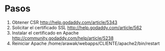 # Pasos #
  1. Obtener CSR http://help.godaddy.com/article/5343
  1. Solicitar el certificado SSL http://help.godaddy.com/article/562
  1. Instalar el certificado en Apache http://community.godaddy.com/help/article/5238
  1. Reiniciar Apache /home/arawak/webapps/CLIENTE/apache2/bin/restart
